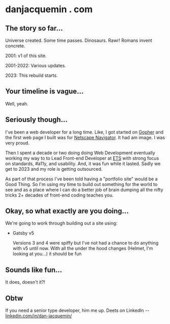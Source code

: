 # danjacquemin . com

## The story so far...

Universe created.
Some time passes.
Dinosaurs. Rawr!
Romans invent concrete.

2001: v1 of this site.

2001-2022: Various updates.

2023: This rebuild starts.

## Your timeline is vague...

Well, yeah.

## Seriously though...

I've been a web developer for a long time. Like, I got started on [Gopher](<https://en.wikipedia.org/wiki/Gopher_(protocol)>) and the first
web page I built was for [Netscape Navigator](<https://en.wikipedia.org/wiki/Netscape_(web_browser)#Netscape-based_(versions_1.0%E2%80%934.8)_releases>). It had am image. I was very proud.

Then I spent a decade or two doing doing Web Development eventually working my
way to to Lead Front-end Developer at [ETS](https://www.ets.org/) with strong focus on standards, #a11y, and usability. And, it was fun while it lasted. Sadly we get to 2023 and my role is getting outsourced.

As part of that process I've been told having a "portfolio site" would be a Good Thing. So I'm using my time to build out something for the world to see and as a place where I can do a better job of brain dumping all the nifty tricks 2+ decades of front-end coding teaches you.

## Okay, so what exactly are you doing...

We're going to work through building out a site using:

- Gatsby v5

  Versions 3 and 4 were spiffy but I've not had a chance to do anything with v5 until now. With all the under the hood changes (Helmet, I'm looking at you...) it should be fun

## Sounds like fun...

It does, doesn't it?!

## Obtw

If you need a senior type developer, him me up. Deets on LinkedIn -- [linkedin.com/in/dan-jacquemin/](https://www.linkedin.com/in/dan-jacquemin/)
